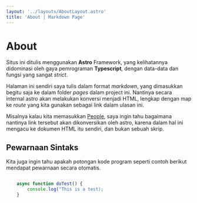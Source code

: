 ```yaml
---
layout: '../layouts/AboutLayout.astro'
title: 'About | Markdown Page'
---
```


# About

Situs ini ditulis menggunakan **Astro** Framework, yang kelihatannya
didominasi oleh gaya pemrograman **Typescript**, dengan data-data dan
fungsi yang sangat _strict_.

Halaman ini sendiri saya tulis dalam format _markdown_, yang dimasukkan begitu saja
ke dalam folder *pages* dalam project ini. Nantinya secara internal astro akan
melakukan konversi menjadi HTML, lengkap dengan map ke _route_ yang kita gunakan
sebagai link dalam ulasan ini.

Misalnya kalau kita memasukkan [People](/people), saya ingin tahu bagaimana nantinya
link tersebut akan dikonversikan oleh astro, karena dalam hal ini mengacu ke dokumen HTML
itu sendiri, dan bukan sebuah skrip.

## Pewarnaan Sintaks

Kita juga ingin tahu apakah potongan kode program seperti contoh berikut mendapat pewarnaan
secara otomatis.

```javascript

    async function doTest() {
        console.log("This is a test);
    }
    
```



